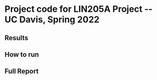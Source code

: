 # Project code for LIN205A Project -- UC Davis, Spring 2022

## Results


## How to run

## Full Report
